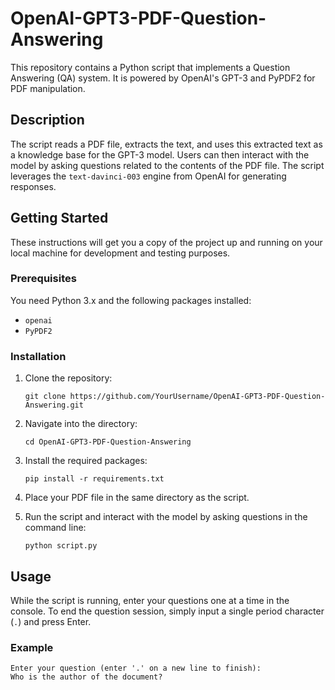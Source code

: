 # OpenAI-GPT3-PDF-Question-Answering

This repository contains a Python script that implements a Question Answering (QA) system. It is powered by OpenAI's GPT-3 and PyPDF2 for PDF manipulation. 

## Description

The script reads a PDF file, extracts the text, and uses this extracted text as a knowledge base for the GPT-3 model. Users can then interact with the model by asking questions related to the contents of the PDF file. The script leverages the `text-davinci-003` engine from OpenAI for generating responses. 

## Getting Started

These instructions will get you a copy of the project up and running on your local machine for development and testing purposes.

### Prerequisites

You need Python 3.x and the following packages installed:
- `openai`
- `PyPDF2`

### Installation

1. Clone the repository: 
    ```
    git clone https://github.com/YourUsername/OpenAI-GPT3-PDF-Question-Answering.git
    ```
2. Navigate into the directory:
    ```
    cd OpenAI-GPT3-PDF-Question-Answering
    ```
3. Install the required packages: 
    ```
    pip install -r requirements.txt
    ```
4. Place your PDF file in the same directory as the script.

5. Run the script and interact with the model by asking questions in the command line:
    ```
    python script.py
    ```

## Usage

While the script is running, enter your questions one at a time in the console. To end the question session, simply input a single period character (`.`) and press Enter.

### Example

```shell
Enter your question (enter '.' on a new line to finish):
Who is the author of the document?

